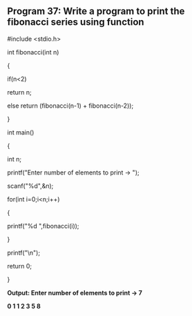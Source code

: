## Program 37: Write a program to print the fibonacci series using function

#include <stdio.h>

int fibonacci(int n)

{

if(n<2)

return n;

else return (fibonacci(n-1) + fibonacci(n-2));

}

int main()

{

int n;

printf("Enter number of elements to print -> ");

scanf("%d",&n);

for(int i=0;i<n;i++)

{

printf("%d ",fibonacci(i));

}

printf("\n");

return 0;

}

**Output: Enter number of elements to print -> 7**

**0 1 1 2 3 5 8**

